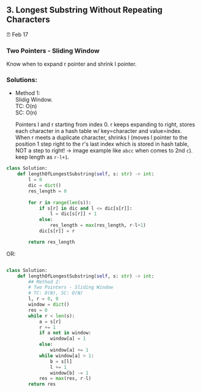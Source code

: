 ## 3. Longest Substring Without Repeating Characters

:alarm_clock: Feb 17

### Two Pointers - Sliding Window
Know when to expand r pointer and shrink l pointer.

### Solutions:

- Method 1:\
  Slidig Window.\
  TC: O(n)\
  SC: O(n)

  Pointers l and r starting from index 0. r keeps expanding to right, stores each character in a hash table w/ key=character and value=index.\
  When r meets a duplicate character, shrinks l (moves l pointer to the position 1 step right to the r's last index which is stored in hash table, NOT a step to right! -> image example like `abcc` when comes to 2nd `c`).\
  keep length as `r-l+1`.
```python
class Solution:
    def lengthOfLongestSubstring(self, s: str) -> int:
        l = 0
        dic = dict()
        res_length = 0
        
        for r in range(len(s)):
            if s[r] in dic and l <= dic[s[r]]: 
                l = dic[s[r]] + 1
            else:
                res_length = max(res_length, r-l+1)
            dic[s[r]] = r

        return res_length 
```
OR:
```python

class Solution:
    def lengthOfLongestSubstring(self, s: str) -> int:
        ## Method 2:
        # Two Pointers - Sliding Window
        # TC: O(N), SC: O(N)
        l, r = 0, 0
        window = dict()
        res = 0
        while r < len(s):
            a = s[r]
            r += 1
            if a not in window:
                window[a] = 1
            else:
                window[a] += 1
            while window[a] > 1:
                b = s[l]
                l += 1
                window[b] -= 1
            res = max(res, r-l)
        return res


```
